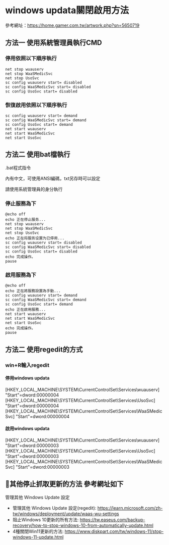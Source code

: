 # windows updata關閉啟用方法

參考網址：https://home.gamer.com.tw/artwork.php?sn=5650719

## 方法一 使用系統管理員執行CMD

### 停用依照以下順序執行
    net stop wuauserv
    net stop WaaSMedicSvc
    net stop UsoSvc
    sc config wuauserv start= disabled
    sc config WaaSMedicSvc start= disabled
    sc config UsoSvc start= disabled

### 恢復啟用依照以下順序執行
    sc config wuauserv start= demand
    sc config WaaSMedicSvc start= demand
    sc config UsoSvc start= demand
    net start wuauserv
    net start WaaSMedicSvc
    net start UsoSvc

## 方法二 使用bat檔執行

.bat程式指令

內有中文，可使用ANSI編碼，txt另存時可以設定

請使用系統管理員的身分執行

### 停止服務為下
    @echo off
    echo 正在停止服务...
    net stop wuauserv
    net stop WaaSMedicSvc
    net stop UsoSvc
    echo 正在将服务设置为已停用...
    sc config wuauserv start= disabled
    sc config WaaSMedicSvc start= disabled
    sc config UsoSvc start= disabled
    echo 完成操作。
    pause

### 啟用服務為下
    @echo off
    echo 正在將服務設置為手動...
    sc config wuauserv start= demand
    sc config WaaSMedicSvc start= demand
    sc config UsoSvc start= demand
    echo 正在啟用服務...
    net start wuauserv
    net start WaaSMedicSvc
    net start UsoSvc
    echo 完成操作。
    pause

## 方法二 使用regedit的方式
### win+R輸入regedit
#### 停用windows updata
 [HKEY_LOCAL_MACHINE\SYSTEM\CurrentControlSet\Services\wuauserv]
"Start"=dword:00000004
[HKEY_LOCAL_MACHINE\SYSTEM\CurrentControlSet\Services\UsoSvc]
"Start"=dword:00000004
[HKEY_LOCAL_MACHINE\SYSTEM\CurrentControlSet\Services\WaaSMedicSvc]
"Start"=dword:00000004

#### 啟用windows updata
 [HKEY_LOCAL_MACHINE\SYSTEM\CurrentControlSet\Services\wuauserv]
"Start"=dword:00000003
[HKEY_LOCAL_MACHINE\SYSTEM\CurrentControlSet\Services\UsoSvc]
"Start"=dword:00000003
[HKEY_LOCAL_MACHINE\SYSTEM\CurrentControlSet\Services\WaaSMedicSvc]
"Start"=dword:00000003

## 🔗其他停止抓取更新的方法 參考網址如下
管理其他 Windows Update 設定
- 管理其他 Windows Update 設定(regedit): https://learn.microsoft.com/zh-tw/windows/deployment/update/waas-wu-settings
- 阻止Windows 10更新的所有方法: https://tw.easeus.com/backup-recovery/how-to-stop-windows-10-from-automatically-update.html
- 4種關閉Win11更新的方法: https://www.diskpart.com/tw/windows-11/stop-windows-11-update.html
